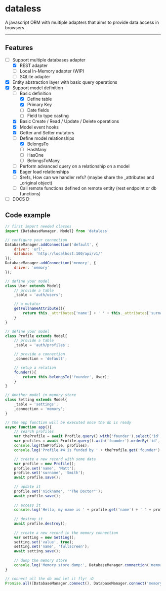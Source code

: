 # dataless
A javascript ORM with multiple adapters that aims to provide data access in browsers.


----------
## Features

 - [ ] Support multiple databases adapter
   - [X] REST adapter
   - [ ] Local In-Memory adapter (WIP)
   - [ ] SQLite adapter
 - [X] Entity abstraction layer with basic query operations
 - [X] Support model definition
   - [ ] Basic definition
     - [X] Define table
     - [X] Primary Key
     - [ ] Date fields
     - [ ] Field to type casting
   - [X] Basic Create / Read / Update / Delete operations
   - [X] Model event hooks
   - [X] Getter and Setter mutators
   - [ ] Define model relationships
     - [X] BelongsTo
     - [ ] HasMany
     - [ ] HasOne
     - [ ] BelongsToMany
   - [ ] Perform advanced query on a relationship on a model
   - [X] Eager load relationships
   - [ ] $refs, How can we handler refs? (maybe share the _attributes and _original object)
   - [ ] Call remote functions defined on remote entity (rest endpoint or db functions)
 - [ ] DOCS D:

## Code example

```javascript
// first import needed classes
import {DatabaseManager, Model} from 'dataless'

// configure your connection
DatabaseManager.addConnection('default', {
    driver: 'url',
    database: 'http://localhost:100/api/v1/'
});
DatabaseManager.addConnection('memory', {
    driver: 'memory'
});

// define your model
class User extends Model{
    // provide a table
    _table = 'auth/users';

    // a mutator
    getFullnameAttribute(){
        return this._attributes['name'] + ' ' + this._attributes['surname'];
    }
}

// define your model
class Profile extends Model{
    // provide a table
    _table = 'auth/profiles';

    // provide a connection
    _connection = 'default';

    // setup a relation
    founder(){
        return this.belongsTo('founder', User);
    }
}

// Another model in memory store
class Setting extends Model{
    _table = 'settings';
    _connection = 'memory';
}

// the app function will be executed once the db is ready
async function app(){ 
    // search profiles
    var theProfile = await Profile.query().with('founder').select('id', 'name', 'founder_id').find(4);
    var profiles = await Profile.query().with('founder').orderBy('id','DESC').where('logo', '=', null).limit(10).get();
    console.log(theProfile, profiles);
    console.log('Profile #4 is funded by ' + theProfile.get('founder').get('fullname'));

    // create a new record with some data
    var profile = new Profile();
    profile.set('name', 'Matt');
    profile.set('surname', 'Smith');
    await profile.save();
    
    // update it
    profile.set('nickname', '"The Doctor"');
    await profile.save();
    
    // access it
    console.log('Hello, my name is ' + profile.get('name') + ' ' + profile.get('surname') + ', also named '+ profile.get('nickname'));
    
    // destroy it
    await profile.destroy();
    
    // create a new record in the memory connection
    var setting = new Setting();
    setting.set('value', true);
    setting.set('name', 'fullscreen');
    await setting.save();
    
    // dump the memory store
    console.log('Memory store dump:', DatabaseManager.connection('memory').toObject());
}

// connect all the db and let it fly! :D
Promise.all([DatabaseManager.connect(), DatabaseManager.connect('memory')]).then(app, function(err){ console.log(err); });
```
